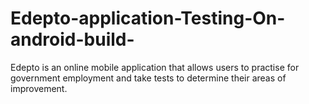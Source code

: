 # Edepto-application-Testing-On-android-build-
Edepto is an online mobile application that allows users to practise for government employment and take tests to determine their areas of improvement.
